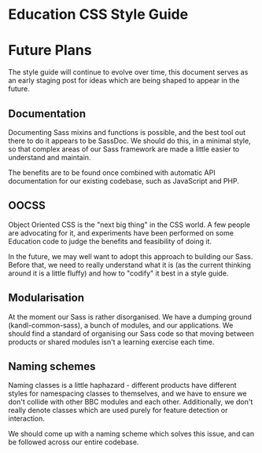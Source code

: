 # Education CSS Style Guide
# Future Plans

The style guide will continue to evolve over time, this document serves
as an early staging post for ideas which are being shaped to appear in
the future.

## Documentation
Documenting Sass mixins and functions is possible, and the best tool out there
to do it appears to be SassDoc. We should do this, in a minimal style, so that
complex areas of our Sass framework are made a little easier to understand and
maintain.

The benefits are to be found once combined with automatic API documentation for
our existing codebase, such as JavaScript and PHP.

## OOCSS
Object Oriented CSS is the "next big thing" in the CSS world. A few people are
advocating for it, and experiments have been performed on some Education code to
judge the benefits and feasibility of doing it.

In the future, we may well want to adopt this approach to building our Sass.
Before that, we need to really understand what it is (as the current thinking
around it is a little fluffy) and how to "codify" it best in a style guide.

## Modularisation
At the moment our Sass is rather disorganised. We have a dumping ground
(kandl-common-sass), a bunch of modules, and our applications. We should find
a standard of organising our Sass code so that moving between products or
shared modules isn't a learning exercise each time.

## Naming schemes
Naming classes is a little haphazard - different products have different styles
for namespacing classes to themselves, and we have to ensure we don't collide
with other BBC modules and each other. Additionally, we don't really denote
classes which are used purely for feature detection or interaction.

We should come up with a naming scheme which solves this issue, and can be
followed across our entire codebase.

